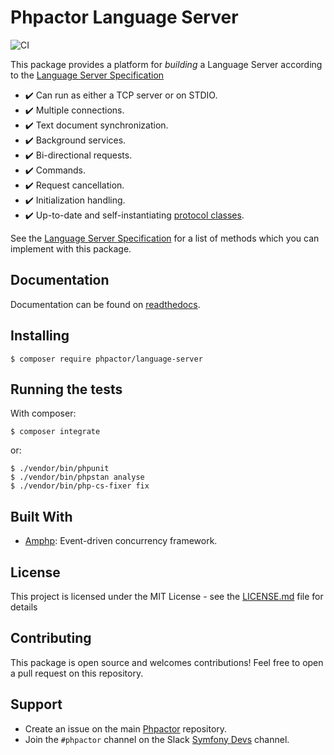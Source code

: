 Phpactor Language Server
========================

![CI](https://github.com/phpactor/language-server/workflows/CI/badge.svg)

This package provides a platform for *building* a Language Server according to
the [Language Server Specification](https://microsoft.github.io/language-server-protocol/specification)

- :heavy_check_mark: Can run as either a TCP server or on STDIO.
- :heavy_check_mark: Multiple connections.
- :heavy_check_mark: Text document synchronization.
- :heavy_check_mark: Background services.
- :heavy_check_mark: Bi-directional requests.
- :heavy_check_mark: Commands.
- :heavy_check_mark: Request cancellation.
- :heavy_check_mark: Initialization handling.
- :heavy_check_mark: Up-to-date and self-instantiating [protocol classes](https://github.com/phpactor/language-server-protocol).

See the [Language Server
Specification](https://microsoft.github.io/language-server-protocol/specification)
for a list of methods which you can implement with this package.

Documentation
-------------

Documentation can be found on [readthedocs](https://language-server-platform.readthedocs.io/en/latest/).

Installing
----------

```
$ composer require phpactor/language-server
```

Running the tests
-----------------

With composer:

```
$ composer integrate
```

or:

```
$ ./vendor/bin/phpunit
$ ./vendor/bin/phpstan analyse
$ ./vendor/bin/php-cs-fixer fix
```

Built With
----------

- [Amphp](https://amphp.org/): Event-driven concurrency framework.

License
-------

This project is licensed under the MIT License - see the [LICENSE.md](LICENSE.md) file for details

Contributing
------------

This package is open source and welcomes contributions! Feel free to open a
pull request on this repository.

Support
-------

- Create an issue on the main [Phpactor](https://github.com/phpactor/phpactor) repository.
- Join the `#phpactor` channel on the Slack [Symfony Devs](https://symfony.com/slack-invite) channel.

